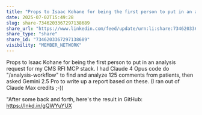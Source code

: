```yaml
---
title: "Props to Isaac Kohane for being the first person to put in an analysis request…"
date: 2025-07-02T15:49:28
slug: share-7346203367297138689
share_url: "https://www.linkedin.com/feed/update/urn:li:share:7346203367297138689"
share_type: "share"
share_id: "7346203367297138689"
visibility: "MEMBER_NETWORK"
---
```


Props to Isaac Kohane for being the first person to put in an analysis request for my CMS RFI MCP stack. I had Claude 4 Opus code do "/analysis-workflow" to find and analyze 125 comments from patients, then asked Gemini 2.5 Pro to write up a report based on these. (I ran out of Claude Max credits ;-))

"After some back and forth, here's the result in GitHub: https://lnkd.in/gQWYuYUX
